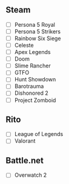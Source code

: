 ## Steam

- [ ] Persona 5 Royal
- [ ] Persona 5 Strikers
- [ ] Rainbow Six Siege
- [ ] Celeste
- [ ] Apex Legends
- [ ] Doom
- [ ] Slime Rancher
- [ ] GTFO
- [ ] Hunt Showdown
- [ ] Barotrauma
- [ ] Dishonored 2
- [ ] Project Zomboid

## Rito

- [ ] League of Legends
- [ ] Valorant

## Battle.net

- [ ] Overwatch 2